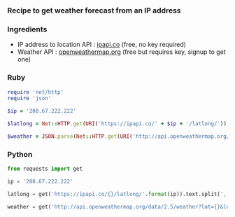 
### Recipe to get weather forecast from an IP address

### Ingredients 
- IP address to location API : [ipapi.co](https://ipapi.co) (free, no key required)
- Weather API : [openweathermap.org](https://openweathermap.org) (free but requires key, signup to get one)

### Ruby
```ruby
require 'net/http'
require 'json'

$ip = '208.67.222.222'

$latlong = Net::HTTP.get(URI('https://ipapi.co/' + $ip + '/latlong/')).split(",")

$weather = JSON.parse(Net::HTTP.get(URI('http://api.openweathermap.org/data/2.5/weather?lat='+$latlong[0]+'&lon='+$latlong[1]+'&appid='+$API_KEY)))
```

### Python
```python
from requests import get

ip = '208.67.222.222'

latlong = get('https://ipapi.co/{}/latlong/'.format(ip)).text.split(',')

weather = get('http://api.openweathermap.org/data/2.5/weather?lat={}&lon={}&appid=API_KEY'.format(latlong[0], latlong[1])).json()
```

